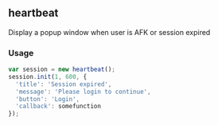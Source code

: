 ## heartbeat
Display a popup window when user is AFK or session expired  

### Usage  
```js
var session = new heartbeat();
session.init(1, 600, {
  'title': 'Session expired',
  'message': 'Please login to continue',
  'button': 'Login',
  'callback': somefunction
});
```
